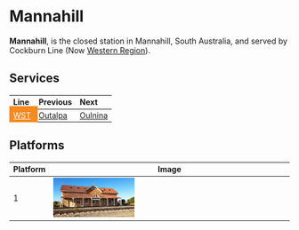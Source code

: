 # Mannahill
**Mannahill**, is the closed station in Mannahill, South Australia, and served by Cockburn Line (Now [Western Region](/train/wst)).

## Services

| Line | Previous | Next |
| :--- | :--- | :--- |
| <mark style="background-color: #F6891F; display: inline-block; padding: 8px 12px; margin: -8px -12px;"><a href="/train/wst" style="color: #fff;">WST</a></mark> | [Outalpa](/outalpa/outalpa) | [Oulnina](/oulnina/oulnina) |
## Platforms

| Platform | Image |
| --- | --- |
| 1 | <img src="platform1.png" width="35%" height="35%"> |